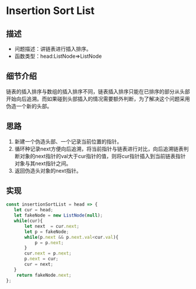# Insertion Sort List
## 描述
- 问题描述：讲链表进行插入排序。
- 函数类型：head:ListNode=>ListNode
## 细节介绍
链表的插入排序与数组的插入排序不同，链表插入排序只能在已排序的部分从头部开始向后追溯。而如果碰到头部插入的情况需要额外判断，为了解决这个问题采用伪造一个新的头部。
## 思路
1. 新建一个伪造头部、一个记录当前位置的指针。
2. 循环种记录next方便向后追溯，将当前指针与链表进行对比，向后追溯链表判断对象的next指针的val大于cur指针的值，则将cur指针插入到当前链表指针对象与其next指针之间。
3. 返回伪造头对象的next指针。
## 实现
```javascript
const insertionSortList = head => {
   let cur = head;
   let fakeNode = new ListNode(null);
   while(cur){
       let next  = cur.next;
       let p = fakeNode;       
       while(p.next && p.next.val<cur.val){
           p = p.next;
       }
       cur.next = p.next;
       p.next = cur;
       cur = next;
   }    
    return fakeNode.next;
};
```

